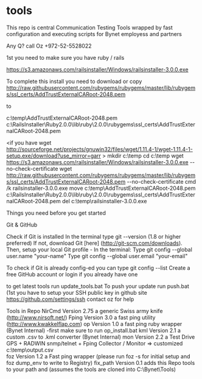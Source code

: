# tools
This repo is central Communication Testing Tools wrapped by fast configuration and executing scripts for Bynet employess and partners

Any Q? call Oz +972-52-5528022

1st you need to make sure you have ruby / rails
 
 https://s3.amazonaws.com/railsinstaller/Windows/railsinstaller-3.0.0.exe

 To complete this install you need to download or copy 
  http://raw.githubusercontent.com/rubygems/rubygems/master/lib/rubygems/ssl_certs/AddTrustExternalCARoot-2048.pem
  
  to
  
  c:\temp\AddTrustExternalCARoot-2048.pem c:\RailsInstaller\Ruby2.0.0\lib\ruby\2.0.0\rubygems\ssl_certs\AddTrustExternalCARoot-2048.pem

<if you have wget http://sourceforge.net/projects/gnuwin32/files/wget/1.11.4-1/wget-1.11.4-1-setup.exe/download?use_mirror=garr >
mkdir c:\temp
cd c:\temp
wget https://s3.amazonaws.com/railsinstaller/Windows/railsinstaller-3.0.0.exe --no-check-certificate
wget http://raw.githubusercontent.com/rubygems/rubygems/master/lib/rubygems/ssl_certs/AddTrustExternalCARoot-2048.pem --no-check-certificate
cmd /k railsinstaller-3.0.0.exe
move c:\temp\AddTrustExternalCARoot-2048.pem c:\RailsInstaller\Ruby2.0.0\lib\ruby\2.0.0\rubygems\ssl_certs\AddTrustExternalCARoot-2048.pem
del c:\temp\railsinstaller-3.0.0.exe  
  
  
Things you need before you get started

Git & GitHub

Check if Git is installed
In the terminal type git --version (1.8 or higher preferred)
If not, download Git [here] (http://git-scm.com/downloads). Then, setup your local Git profile - In the terminal:
Type git config --global user.name "your-name"
Type git config --global user.email "your-email"

To check if Git is already config-ed you can type git config --list
Create a free GitHub account or login if you already have one


to get latest tools run update_tools.bat
To push your update run push.bat (1st you have to setup your SSH public key in github site https://github.com/settings/ssh contact oz for help 

Tools in Repo
NirCmd    Version 2.75 a generic Swiss army knife  (http://www.nirsoft.net/)
Fping     Version 3.0  a fast ping utility (http://www.kwakkelflap.com)
op        Version 1.0  a fast ping ruby wrapper (Bynet Internal) -first make sure to run op_install.bat 
kml       Version 2.1 a custom .csv to .kml converter (Bynet Internal)
mon       Version 2.2 a Test Drive GPS + RADWIN snmp/telnet + Fping Collector / Monitor => customized c:\temp\output.csv    
foz       Version 1.2 a Fast ping wrapper (please run foz -s for initial setup and foz dump_env to write to Registry)
fix_path  Version 0.1 adds this Repo tools to your path and (assumes the tools are cloned into C:\Bynet\Tools)
 